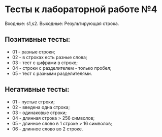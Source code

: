 # Тесты к лабораторной работе №4

Входные: s1,s2.
Выходные: Результирующая строка.

## Позитивные тесты:
- 01 - разные строки;
- 02 - в строках есть разные слова;
- 03 - тест с цифрами в строке;
- 04 - строки с разделителем - только пробел;
- 05 - тест с разными разделителями.

## Негативные тесты:
- 01 - пустые строки;
- 02 - введена одна строка;
- 03 - одинаковые строки;
- 04 - длинная строка > 256 символов;
- 05 - длинное слово в 1 строке > 16 символов;
- 06 - длинное слово во 2 строке.